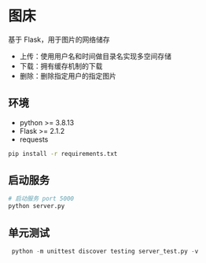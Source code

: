 # 图床

基于 Flask，用于图片的网络储存

- 上传：使用用户名和时间做目录名实现多空间存储
- 下载：拥有缓存机制的下载
- 删除：删除指定用户的指定图片

## 环境

- python >= 3.8.13
- Flask >= 2.1.2
- requests

```bash
pip install -r requirements.txt
```

## 启动服务

```python
# 启动服务 port 5000
python server.py
```

## 单元测试

```python
 python -m unittest discover testing server_test.py -v
```


